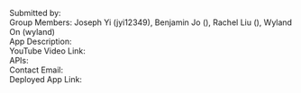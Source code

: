 Submitted by: \
Group Members: Joseph Yi (jyi12349), Benjamin Jo (), Rachel Liu (), Wyland On (wyland) \
App Description: \
YouTube Video Link: \
APIs: \
Contact Email: \
Deployed App Link:
